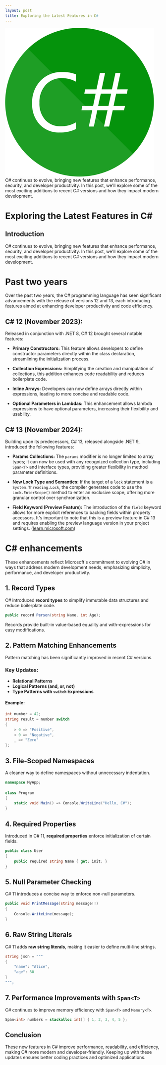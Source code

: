 ```yaml
---
layout: post
title: Exploring the Latest Features in C#
---
```

<div class="row">
    <div class="col-sm-2">
      <img src="/images/csharp-logo.png" alt="c# .NET"/>
    </div>
    <div class="col-sm-10">
        C# continues to evolve, bringing new features that enhance performance, security, and developer productivity. In this post, we'll explore some of the most exciting additions to recent C# versions and how they impact modern development.
    </div>
</div>


# Exploring the Latest Features in C#

## Introduction
C# continues to evolve, bringing new features that enhance performance, security, and developer productivity. In this post, we'll explore some of the most exciting additions to recent C# versions and how they impact modern development.

# Past two years

Over the past two years, the C# programming language has seen significant advancements with the release of versions 12 and 13, each introducing features aimed at enhancing developer productivity and code efficiency.

## C# 12 (November 2023):

Released in conjunction with .NET 8, C# 12 brought several notable features:

- **Primary Constructors:** This feature allows developers to define constructor parameters directly within the class declaration, streamlining the initialization process.

- **Collection Expressions:** Simplifying the creation and manipulation of collections, this addition enhances code readability and reduces boilerplate code.

- **Inline Arrays:** Developers can now define arrays directly within expressions, leading to more concise and readable code.

- **Optional Parameters in Lambdas:** This enhancement allows lambda expressions to have optional parameters, increasing their flexibility and usability.

## C# 13 (November 2024):

Building upon its predecessors, C# 13, released alongside .NET 9, introduced the following features:

- **Params Collections:** The `params` modifier is no longer limited to array types; it can now be used with any recognized collection type, including `Span<T>` and interface types, providing greater flexibility in method parameter definitions.

- **New Lock Type and Semantics:** If the target of a `lock` statement is a `System.Threading.Lock`, the compiler generates code to use the `Lock.EnterScope()` method to enter an exclusive scope, offering more granular control over synchronization.

- **Field Keyword (Preview Feature):** The introduction of the `field` keyword allows for more explicit references to backing fields within property accessors. It's important to note that this is a preview feature in C# 13 and requires enabling the preview language version in your project settings. ([learn.microsoft.com](https://learn.microsoft.com/en-us/dotnet/csharp/whats-new/csharp-13?utm_source=chatgpt.com))

# C# enhancements

These enhancements reflect Microsoft's commitment to evolving C# in ways that address modern development needs, emphasizing simplicity, performance, and developer productivity.

## 1. Record Types
C# introduced **record types** to simplify immutable data structures and reduce boilerplate code.
```csharp
public record Person(string Name, int Age);
```
Records provide built-in value-based equality and with-expressions for easy modifications.

## 2. Pattern Matching Enhancements
Pattern matching has been significantly improved in recent C# versions.

### Key Updates:
- **Relational Patterns**
- **Logical Patterns (and, or, not)**
- **Type Patterns with `switch` Expressions**

#### Example:
```csharp
int number = 42;
string result = number switch
{
    > 0 => "Positive",
    < 0 => "Negative",
    _ => "Zero"
};
```

## 3. File-Scoped Namespaces
A cleaner way to define namespaces without unnecessary indentation.
```csharp
namespace MyApp;

class Program
{
    static void Main() => Console.WriteLine("Hello, C#");
}
```

## 4. Required Properties
Introduced in C# 11, **required properties** enforce initialization of certain fields.
```csharp
public class User
{
    public required string Name { get; init; }
}
```

## 5. Null Parameter Checking
C# 11 introduces a concise way to enforce non-null parameters.
```csharp
public void PrintMessage(string message!!)
{
    Console.WriteLine(message);
}
```

## 6. Raw String Literals
C# 11 adds **raw string literals**, making it easier to define multi-line strings.
```csharp
string json = """
{
    "name": "Alice",
    "age": 30
}
""";
```

## 7. Performance Improvements with `Span<T>`
C# continues to improve memory efficiency with `Span<T>` and `Memory<T>`.
```csharp
Span<int> numbers = stackalloc int[] { 1, 2, 3, 4, 5 };
```

## Conclusion
These new features in C# improve performance, readability, and efficiency, making C# more modern and developer-friendly. Keeping up with these updates ensures better coding practices and optimized applications.

